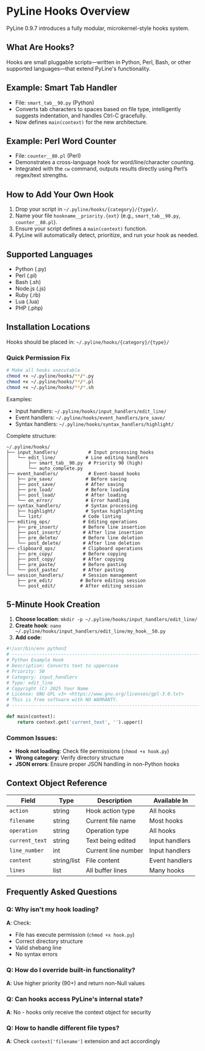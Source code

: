 # PyLine Hooks Overview

PyLine 0.9.7 introduces a fully modular, microkernel-style hooks system.

## What Are Hooks?

Hooks are small pluggable scripts—written in Python, Perl, Bash, or other supported languages—that extend PyLine's functionality.

## Example: Smart Tab Handler

- File: `smart_tab__90.py` (Python)
- Converts tab characters to spaces based on file type, intelligently suggests indentation, and handles Ctrl-C gracefully.
- Now defines `main(context)` for the new architecture.

## Example: Perl Word Counter

- File: `counter__80.pl` (Perl)
- Demonstrates a cross-language hook for word/line/character counting.
- Integrated with the `cw` command, outputs results directly using Perl’s regex/text strengths.

## How to Add Your Own Hook

1. Drop your script in `~/.pyline/hooks/{category}/{type}/`.
2. Name your file `hookname__priority.{ext}` (e.g., `smart_tab__90.py`, `counter__80.pl`).
3. Ensure your script defines a `main(context)` function.
4. PyLine will automatically detect, prioritize, and run your hook as needed.

## Supported Languages

- Python (.py)
- Perl (.pl)
- Bash (.sh)
- Node.js (.js)
- Ruby (.rb)
- Lua (.lua)
- PHP (.php)

## Installation Locations

Hooks should be placed in: `~/.pyline/hooks/{category}/{type}/`

### Quick Permission Fix
```bash
# Make all hooks executable
chmod +x ~/.pyline/hooks/**/*.py
chmod +x ~/.pyline/hooks/**/*.pl
chmod +x ~/.pyline/hooks/**/*.sh
```

Examples:
- Input handlers: `~/.pyline/hooks/input_handlers/edit_line/`
- Event handlers: `~/.pyline/hooks/event_handlers/pre_save/`
- Syntax handlers: `~/.pyline/hooks/syntax_handlers/highlight/`

Complete structure:
```
~/.pyline/hooks/
├── input_handlers/           # Input processing hooks
│   └── edit_line/           # Line editing handlers
│       ├── smart_tab__90.py  # Priority 90 (high)
│       └── auto_complete.py
├── event_handlers/           # Event-based hooks  
│   ├── pre_save/            # Before saving
│   ├── post_save/           # After saving
│   ├── pre_load/            # Before loading
│   ├── post_load/           # After loading
│   └── on_error/            # Error handling
├── syntax_handlers/         # Syntax processing
│   ├── highlight/           # Syntax highlighting
│   └── lint/               # Code linting
├── editing_ops/            # Editing operations
│   ├── pre_insert/         # Before line insertion
│   ├── post_insert/        # After line insertion  
│   ├── pre_delete/         # Before line deletion
│   └── post_delete/        # After line deletion
├── clipboard_ops/          # Clipboard operations
│   ├── pre_copy/           # Before copying
│   ├── post_copy/          # After copying
│   ├── pre_paste/          # Before pasting
│   └── post_paste/         # After pasting
└── session_handlers/       # Session management
    ├── pre_edit/          # Before editing session
    └── post_edit/         # After editing session
```

## 5-Minute Hook Creation

1. **Choose location**: `mkdir -p ~/.pyline/hooks/input_handlers/edit_line/`
2. **Create hook**: `nano ~/.pyline/hooks/input_handlers/edit_line/my_hook__50.py`
3. **Add code**:
```python
#!/usr/bin/env python3
# -----------------------------------------------------------------------
# Python Example Hook
# Description: Converts text to uppercase
# Priority: 50
# Category: input_handlers
# Type: edit_line
# Copyright (C) 2025 Your Name
# License: GNU GPL v3+ <https://www.gnu.org/licenses/gpl-3.0.txt>
# This is free software with NO WARRANTY.
# -----------------------------------------------------------------------

def main(context):
    return context.get('current_text', '').upper()
```
### Common Issues:
- **Hook not loading**: Check file permissions (`chmod +x hook.py`)
- **Wrong category**: Verify directory structure
- **JSON errors**: Ensure proper JSON handling in non-Python hooks

## Context Object Reference

| Field | Type | Description | Available In |
|-------|------|-------------|-------------|
| `action` | string | Hook action type | All hooks |
| `filename` | string | Current file name | Most hooks |
| `operation` | string | Operation type | All hooks |
| `current_text` | string | Text being edited | Input handlers |
| `line_number` | int | Current line number | Input handlers |
| `content` | string/list | File content | Event handlers |
| `lines` | list | All buffer lines | Many hooks |

## Frequently Asked Questions

### Q: Why isn't my hook loading?
**A**: Check:
- File has execute permission (`chmod +x hook.py`)
- Correct directory structure
- Valid shebang line
- No syntax errors

### Q: How do I override built-in functionality?
**A**: Use higher priority (90+) and return non-Null values

### Q: Can hooks access PyLine's internal state?
**A**: No - hooks only receive the context object for security

### Q: How to handle different file types?
**A**: Check `context['filename']` extension and act accordingly

